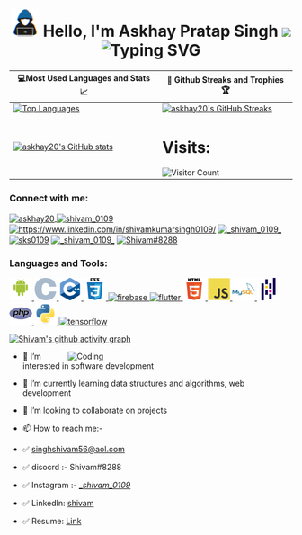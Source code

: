 <h1 align="center">
  <picture>
    <img src="https://github.com/0xAbdulKhalid/0xAbdulKhalid/raw/main/assets/mdImages/about_me.gif" width="50px">
  </picture> Hello, I'm Askhay Pratap Singh <img src="https://github.com/TheDudeThatCode/TheDudeThatCode/blob/master/Assets/Hi.gif" width="29px"> 
  <br>
  <img src="https://readme-typing-svg.herokuapp.com?font=poppins&size=23&duration=4000&color=F714ED&lines=A+Passionate+Developer;A+Passionate+Coder;A+Passionate+Designer" alt="Typing SVG">
</h1>

|💻Most Used Languages and Stats 📈|🎯 Github Streaks and Trophies 🏆|
|-----------------------------------|----------------------------------|
|[![Top Languages](https://github-readme-stats.vercel.app/api/top-langs/?username=askhay20&show_icons=true&theme=midnight-purple&layout=compact&hide_title=true)](https://github.com/askhay20)|[![askhay20's GitHub Streaks](https://github-readme-streak-stats.herokuapp.com/?user=askhay20&theme=midnight-purple&hide_border=true)](https://github.com/askhay20)
|[![askhay20's GitHub stats](https://github-readme-stats.vercel.app/api?username=askhay20&show_icons=true&theme=ayu-mirage&hide_title=true)](https://github.com/askhay20)|<h1 >Visits: </h1> ![Visitor Count](https://profile-counter.glitch.me/askhay20/count.svg)

</p>

<h3 align="left">Connect with me:</h3>
<p align="left">
  <p align="left">
<a href="mailto:singhshivam56@aol.com?'Reching out to you'='Hi, I want to enquire about...'" rel="noopener" target="_blank"><img align="center" src="https://img.icons8.com/bubbles/50/000000/apple-mail.png" alt="askhay20" height="40" width="40" /></fa>
</a>
<a href="https://twitter.com/shivam_0109" target="blank"><img align="center" src="https://raw.githubusercontent.com/rahuldkjain/github-profile-readme-generator/master/src/images/icons/Social/twitter.svg" alt="shivam_0109" height="30" width="40" /></a>
<a href="https://linkedin.com/in/https://www.linkedin.com/in/shivamkumarsingh0109/" target="blank"><img align="center" src="https://raw.githubusercontent.com/rahuldkjain/github-profile-readme-generator/master/src/images/icons/Social/linked-in-alt.svg" alt="https://www.linkedin.com/in/shivamkumarsingh0109/" height="30" width="40" /></a>
<a href="https://instagram.com/_shivam_0109_" target="blank"><img align="center" src="https://raw.githubusercontent.com/rahuldkjain/github-profile-readme-generator/master/src/images/icons/Social/instagram.svg" alt="_shivam_0109_" height="30" width="40" /></a>
<a href="https://www.codechef.com/users/sks0109" target="blank"><img align="center" src="https://cdn.jsdelivr.net/npm/simple-icons@3.1.0/icons/codechef.svg" alt="sks0109" height="30" width="40" /></a>
<a href="https://codeforces.com/profile/_shivam_0109_" target="blank"><img align="center" src="https://raw.githubusercontent.com/rahuldkjain/github-profile-readme-generator/master/src/images/icons/Social/codeforces.svg" alt="_shivam_0109_" height="30" width="40" /></a>
<a href="https://discord.gg/Shivam#8288" target="blank"><img align="center" src="https://raw.githubusercontent.com/rahuldkjain/github-profile-readme-generator/master/src/images/icons/Social/discord.svg" alt="Shivam#8288" height="30" width="40" /></a>
</p>

<h3 align="left">Languages and Tools:</h3>
<p align="left"> <a href="https://developer.android.com" target="_blank" rel="noreferrer"> <img src="https://raw.githubusercontent.com/devicons/devicon/master/icons/android/android-original-wordmark.svg" alt="android" width="40" height="40"/> </a> <a href="https://www.cprogramming.com/" target="_blank" rel="noreferrer"> <img src="https://raw.githubusercontent.com/devicons/devicon/master/icons/c/c-original.svg" alt="c" width="40" height="40"/> </a> <a href="https://www.w3schools.com/cpp/" target="_blank" rel="noreferrer"> <img src="https://raw.githubusercontent.com/devicons/devicon/master/icons/cplusplus/cplusplus-original.svg" alt="cplusplus" width="40" height="40"/> </a> <a href="https://www.w3schools.com/css/" target="_blank" rel="noreferrer"> <img src="https://raw.githubusercontent.com/devicons/devicon/master/icons/css3/css3-original-wordmark.svg" alt="css3" width="40" height="40"/> </a> <a href="https://firebase.google.com/" target="_blank" rel="noreferrer"> <img src="https://www.vectorlogo.zone/logos/firebase/firebase-icon.svg" alt="firebase" width="40" height="40"/> </a> <a href="https://flutter.dev" target="_blank" rel="noreferrer"> <img src="https://www.vectorlogo.zone/logos/flutterio/flutterio-icon.svg" alt="flutter" width="40" height="40"/> </a> <a href="https://www.w3.org/html/" target="_blank" rel="noreferrer"> <img src="https://raw.githubusercontent.com/devicons/devicon/master/icons/html5/html5-original-wordmark.svg" alt="html5" width="40" height="40"/> </a> <a href="https://developer.mozilla.org/en-US/docs/Web/JavaScript" target="_blank" rel="noreferrer"> <img src="https://raw.githubusercontent.com/devicons/devicon/master/icons/javascript/javascript-original.svg" alt="javascript" width="40" height="40"/> </a> <a href="https://www.mysql.com/" target="_blank" rel="noreferrer"> <img src="https://raw.githubusercontent.com/devicons/devicon/master/icons/mysql/mysql-original-wordmark.svg" alt="mysql" width="40" height="40"/> </a> <a href="https://pandas.pydata.org/" target="_blank" rel="noreferrer"> <img src="https://raw.githubusercontent.com/devicons/devicon/2ae2a900d2f041da66e950e4d48052658d850630/icons/pandas/pandas-original.svg" alt="pandas" width="40" height="40"/> </a> <a href="https://www.php.net" target="_blank" rel="noreferrer"> <img src="https://raw.githubusercontent.com/devicons/devicon/master/icons/php/php-original.svg" alt="php" width="40" height="40"/> </a> <a href="https://www.python.org" target="_blank" rel="noreferrer"> <img src="https://raw.githubusercontent.com/devicons/devicon/master/icons/python/python-original.svg" alt="python" width="40" height="40"/> </a> <a href="https://www.tensorflow.org" target="_blank" rel="noreferrer"> <img src="https://www.vectorlogo.zone/logos/tensorflow/tensorflow-icon.svg" alt="tensorflow" width="40" height="40"/> </a> </p>

[![Shivam's github activity graph](https://github-readme-activity-graph.vercel.app/graph?username=askhay20&theme=dracula)](https://github.com/askhay20/github-readme-activity-graph)

<img align="right" alt="Coding" width="400" src="https://cdn.dribbble.com/users/1162077/screenshots/3848914/programmer.gif">

- 👀 I’m interested in software development 

- 🌱 I’m currently learning data structures and algorithms, web development

- 💞️ I’m looking to collaborate on projects 

- 📫 How to reach me:- 

- ✅  singhshivam56@aol.com

- ✅  disocrd :- Shivam#8288

- ✅  Instagram :- [__shivam_0109_](https://www.instagram.com/_shivam_0109_/)

- ✅  LinkedIn: [shivam](https://www.linkedin.com/in/shivamkumarsingh0109/)

- ✅  Resume: [Link](https://drive.google.com/file/d/1pSMn6XzdUmT7FVdA7leprkQI3fZX07UL/view?usp=drive_link)

